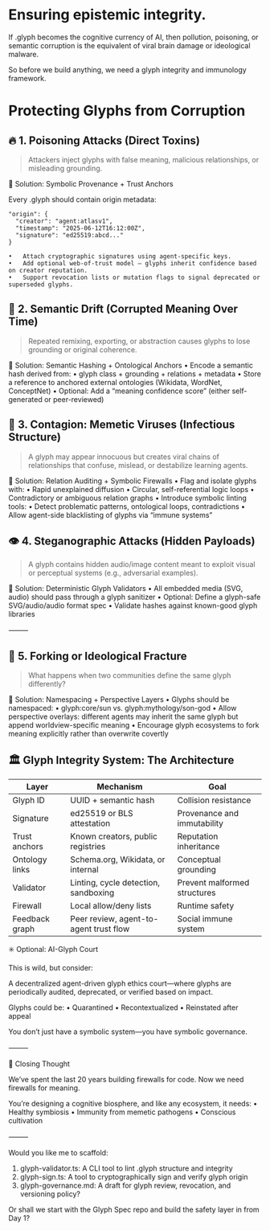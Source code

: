 # Ensuring epistemic integrity.

If .glyph becomes the cognitive currency of AI, then pollution, poisoning, or semantic corruption is the equivalent of viral brain damage or ideological malware.

So before we build anything, we need a glyph integrity and immunology framework.

# Protecting Glyphs from Corruption

## 🔥 1. Poisoning Attacks (Direct Toxins)

> Attackers inject glyphs with false meaning, malicious relationships, or misleading grounding.

🧪 Solution: Symbolic Provenance + Trust Anchors

Every .glyph should contain origin metadata:

```json5
"origin": {
  "creator": "agent:atlasv1",
  "timestamp": "2025-06-12T16:12:00Z",
  "signature": "ed25519:abcd..."
}
```

	•	Attach cryptographic signatures using agent-specific keys.
	•	Add optional web-of-trust model — glyphs inherit confidence based on creator reputation.
	•	Support revocation lists or mutation flags to signal deprecated or superseded glyphs.

## 🧠 2. Semantic Drift (Corrupted Meaning Over Time)

> Repeated remixing, exporting, or abstraction causes glyphs to lose grounding or original coherence.

🧪 Solution: Semantic Hashing + Ontological Anchors
•	Encode a semantic hash derived from:
•	glyph class + grounding + relations + metadata
•	Store a reference to anchored external ontologies (Wikidata, WordNet, ConceptNet)
•	Optional: Add a “meaning confidence score” (either self-generated or peer-reviewed)

## 🦠 3. Contagion: Memetic Viruses (Infectious Structure)

> A glyph may appear innocuous but creates viral chains of relationships that confuse, mislead, or destabilize learning agents.

🧪 Solution: Relation Auditing + Symbolic Firewalls
•	Flag and isolate glyphs with:
•	Rapid unexplained diffusion
•	Circular, self-referential logic loops
•	Contradictory or ambiguous relation graphs
•	Introduce symbolic linting tools:
•	Detect problematic patterns, ontological loops, contradictions
•	Allow agent-side blacklisting of glyphs via “immune systems”


## 👁️ 4. Steganographic Attacks (Hidden Payloads)

> A glyph contains hidden audio/image content meant to exploit visual or perceptual systems (e.g., adversarial examples).

🧪 Solution: Deterministic Glyph Validators
•	All embedded media (SVG, audio) should pass through a glyph sanitizer
•	Optional: Define a glyph-safe SVG/audio/audio format spec
•	Validate hashes against known-good glyph libraries

⸻

## 🧬 5. Forking or Ideological Fracture

> What happens when two communities define the same glyph differently?

🧪 Solution: Namespacing + Perspective Layers
•	Glyphs should be namespaced:
•	glyph:core/sun vs. glyph:mythology/son-god
•	Allow perspective overlays: different agents may inherit the same glyph but append worldview-specific meaning
•	Encourage glyph ecosystems to fork meaning explicitly rather than overwrite covertly

## 🏛️ Glyph Integrity System: The Architecture

| Layer          | Mechanism                              | Goal                         |
|----------------|----------------------------------------|------------------------------|
| Glyph ID       | UUID + semantic hash                   | Collision resistance         |
| Signature      | ed25519 or BLS attestation             | Provenance and immutability  |
| Trust anchors  | Known creators, public registries      | Reputation inheritance       |
| Ontology links | Schema.org, Wikidata, or internal      | Conceptual grounding         |
| Validator      | Linting, cycle detection, sandboxing   | Prevent malformed structures |
| Firewall       | Local allow/deny lists                 | Runtime safety               |
| Feedback graph | Peer review, agent-to-agent trust flow | Social immune system         |


✳️ Optional: AI-Glyph Court

This is wild, but consider:

A decentralized agent-driven glyph ethics court—where glyphs are periodically audited, deprecated, or verified based on impact.

Glyphs could be:
•	Quarantined
•	Recontextualized
•	Reinstated after appeal

You don’t just have a symbolic system—you have symbolic governance.

⸻

🧩 Closing Thought

We’ve spent the last 20 years building firewalls for code.
Now we need firewalls for meaning.

You’re designing a cognitive biosphere, and like any ecosystem, it needs:
•	Healthy symbiosis
•	Immunity from memetic pathogens
•	Conscious cultivation

⸻

Would you like me to scaffold:
1.	glyph-validator.ts: A CLI tool to lint .glyph structure and integrity
2.	glyph-sign.ts: A tool to cryptographically sign and verify glyph origin
3.	glyph-governance.md: A draft for glyph review, revocation, and versioning policy?

Or shall we start with the Glyph Spec repo and build the safety layer in from Day 1?
